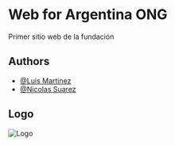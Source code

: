 # Web for Argentina ONG

Primer sitio web de la fundación

## Authors

- [@Luis Martinez](https://www.github.com/luismistic)
- [@Nicolas Suarez](https://www.github.com/imnicolas)

## Logo
![Logo](https://educowebmedia.blob.core.windows.net/educowebmedia/educospain/media/images/blog/ong-y-ods.jpg)
